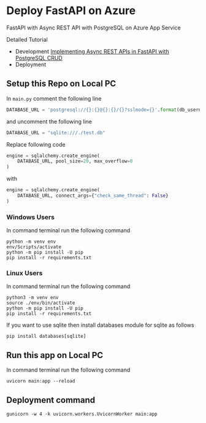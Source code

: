 # Deploy FastAPI on Azure

FastAPI with Async REST API with PostgreSQL on Azure App Service 

Detailed Tutorial
- Development [Implementing Async REST APIs in FastAPI with PostgreSQL CRUD](https://www.tutlinks.com/fastapi-with-postgresql-crud-async/, 'Implementing Async REST APIs in FastAPI with PostgreSQL CRUD')
- Deployment 

## Setup this Repo on Local PC

In `main.py` comment the following line

```python
DATABASE_URL = 'postgresql://{}:{}@{}:{}/{}?sslmode={}'.format(db_username,db_password, host_server, db_server_port, database_name, ssl_mode)
```

and uncomment the following line

```python
DATABASE_URL = "sqlite:///./test.db"
```

Replace following code

```python
engine = sqlalchemy.create_engine(
    DATABASE_URL, pool_size=20, max_overflow=0
)
```

with 

```python
engine = sqlalchemy.create_engine(
    DATABASE_URL, connect_args={"check_same_thread": False}
)
```


### Windows Users
In command terminal run the following command
```shell
python -m venv env
env/Scripts/activate
python -m pip install -U pip
pip install -r requirements.txt
```

### Linux Users
In command terminal run the following command
```shell
python3 -m venv env
source ./env/bin/activate
python -m pip install -U pip
pip install -r requirements.txt
```

If you want to use sqlite then install databases module for sqlite as follows

```shell
pip install databases[sqlite]
```

## Run this app on Local PC
In command terminal run the following command
```shell
uvicorn main:app --reload
```


## Deployment command

```shell
gunicorn -w 4 -k uvicorn.workers.UvicornWorker main:app
```